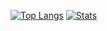 
[![Top Langs](https://github-readme-stats.vercel.app/api/top-langs/?username=wrathenn&layout=compact&count_private=true)](https://github.com/anuraghazra/github-readme-stats)
[![Stats](https://github-readme-stats.vercel.app/api?username=wrathenn&hide_title=true&show_icons=true&count_private=true)](https://github.com/anuraghazra/github-readme-stats)
